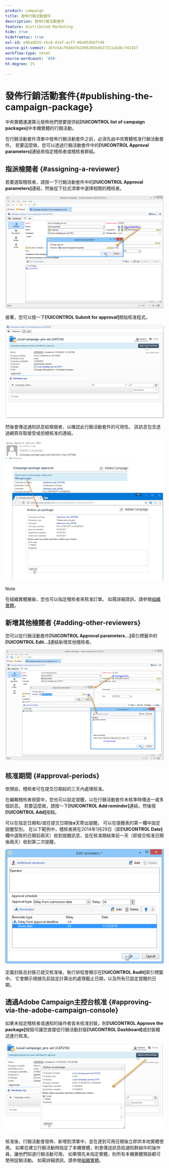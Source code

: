 ```yaml
---
product: campaign
title: 發佈行銷活動套件
description: 發佈行銷活動套件
feature: Distributed Marketing
hide: true
hidefromtoc: true
exl-id: e96add16-cbc8-43af-acff-06a95d5b7749
source-git-commit: 36fe54cf6d4d762d96205bd637311a426c741427
workflow-type: tm+mt
source-wordcount: '459'
ht-degree: 2%

---
```


# 發佈行銷活動套件{#publishing-the-campaign-package}



中央實體運運算元發佈他們想要提供給&#x200B;**[!UICONTROL list of campaign packages]**&#x200B;中本機實體的行銷活動。

在行銷活動套件清單中發佈行銷活動套件之前，必須先由中央實體核准行銷活動套件。 若要這麼做，您可以透過行銷活動套件中的&#x200B;**[!UICONTROL Approval parameters]**&#x200B;連結來指定稽核者或稽核者群組。

## 指派檢閱者 {#assigning-a-reviewer}

若要選取稽核者，請按一下行銷活動套件中的&#x200B;**[!UICONTROL Approval parameters]**&#x200B;連結，然後從下拉式清單中選擇相關的稽核者。

![](assets/s_advuser_mkg_dist_define_valid.png)

接著，您可以按一下&#x200B;**[!UICONTROL Submit for approval]**&#x200B;開始核准程式。

![](assets/s_advuser_mkg_dist_valid_process.png)

然後會傳送通知訊息給檢閱者，以確認此行銷活動套件的可用性。 該訊息包含透過網頁存取接受或拒絕核准的連結。

![](assets/s_advuser_mkg_dist_valid_process1.png)

>[!NOTE]
>
>在組織實體層級，您也可以指定稽核者來核准訂單。 如需詳細資訊，請參閱[組織實體](about-distributed-marketing.md#organizational-entities)。

## 新增其他檢閱者 {#adding-other-reviewers}

您可以從行銷活動套件&#x200B;**[!UICONTROL Approval parameters...]**&#x200B;索引標籤中的&#x200B;**[!UICONTROL Edit...]**&#x200B;連結新增其他稽核者。

![](assets/s_advuser_mkg_dist_select_op_valid.png)

## 核准期間 {#approval-periods}

依預設，稽核者可在提交日期起的三天內處理核准。

在編輯稽核者視窗中，您也可以設定提醒，以在行銷活動套件未核準時傳送一或多個訊息。 若要這麼做，請按一下&#x200B;**[!UICONTROL Add reminder]**&#x200B;連結，然後按&#x200B;**[!UICONTROL Add]**&#x200B;按鈕。

可以在指定日期和/或在提交日期後&#x200B;**x**&#x200B;天寄出提醒。 可以在提醒表的第一欄中設定提醒型別。 在以下範例中，稽核者將在2014年1月29日（即&#x200B;**[!UICONTROL Date]**&#x200B;欄中選取的日期前兩天）收到提醒訊息，並在核准期結束前一天（即提交核准日期後兩天）收到第二次提醒。

![](assets/s_advuser_mkg_dist_reminder_planning.png)

定義封裝且封裝已提交核准後，執行排程會顯示在&#x200B;**[!UICONTROL Audit]**&#x200B;索引標籤中。 它會顯示根據先前設定計算出的處理截止日期，以及所有已設定提醒的日期。

## 透過Adobe Campaign主控台核准 {#approving-via-the-adobe-campaign-console}

如果未指定稽核者或通知的操作者皆未核准封裝，則&#x200B;**[!UICONTROL Approve the package]**&#x200B;按鈕可讓您直接從行銷活動封裝&#x200B;**[!UICONTROL Dashboard]**&#x200B;或封裝概述進行核准。

![](assets/s_advuser_mkg_dist_valid_button.png)

核准後，行銷活動會發佈、新增到清單中，並在達到可用日期後立即供本地實體使用。 如果在建立行銷活動時指定了本機實體，則會傳送訊息給通知群組中的操作員，讓他們知道行銷活動可用。 如果預先未指定實體，則所有本機實體預設都可使用促銷活動。 如需詳細資訊，請參閱[組織實體](about-distributed-marketing.md#organizational-entities)。
